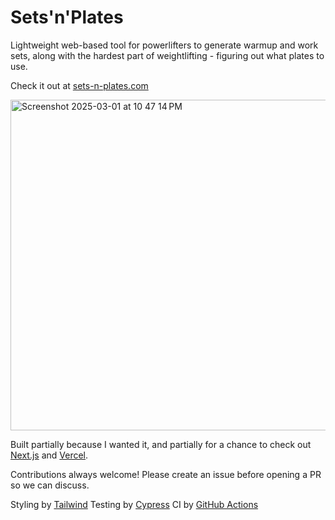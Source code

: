 # Sets'n'Plates

Lightweight web-based tool for powerlifters to generate warmup and work sets, along with the hardest part of weightlifting - figuring out what plates to use.

Check it out at [sets-n-plates.com](https://www.sets-n-plates.com)

<img width="529" alt="Screenshot 2025-03-01 at 10 47 14 PM" src="https://github.com/user-attachments/assets/0e22a07a-4d67-4d66-9a50-f6040e959a5c" />

Built partially because I wanted it, and partially for a chance to check out [Next.js](https://nextjs.org/) and [Vercel](https://vercel.com/).

Contributions always welcome! Please create an issue before opening a PR so we can discuss.

Styling by [Tailwind](https://tailwindcss.com/)
Testing by [Cypress](https://www.cypress.io/)
CI by [GitHub Actions](https://github.com/features/actions)
